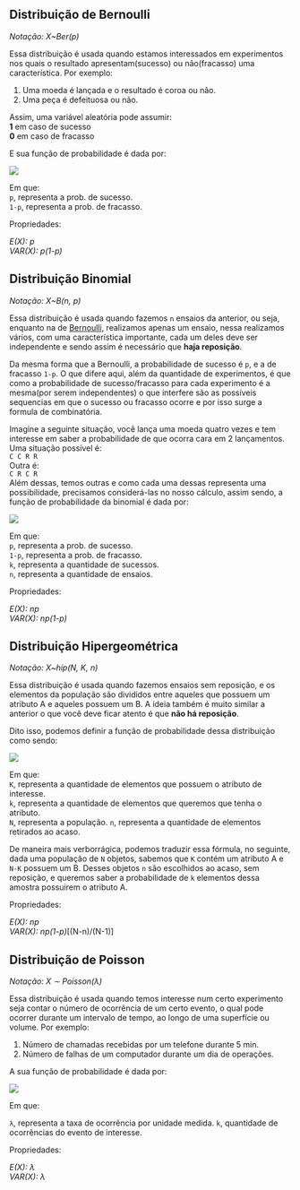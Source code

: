 ## Distribuição de Bernoulli

*Notação: X~Ber(p)*

Essa distribuição é usada quando estamos interessados em experimentos nos quais o resultado apresentam(sucesso) ou não(fracasso) uma característica. Por exemplo:

1. Uma moeda é lançada e o resultado é coroa ou não.
2. Uma peça é defeituosa ou não.

Assim, uma variável aleatória pode assumir:  
    **1** em caso de sucesso  
    **0** em caso de fracasso  

E sua função de probabilidade é dada por:

![](https://wikimedia.org/api/rest_v1/media/math/render/svg/6da22ccc121fa8b49e6a52fae06ed88a9e8582f3)

Em que:  
`p`, representa a prob. de sucesso.  
`1-p`, representa a prob. de fracasso.  

Propriedades:

*E(X): p*  
*VAR(X): p(1-p)*


## Distribuição Binomial

*Notação: X~B(n, p)*

Essa distribuição é usada quando fazemos `n` ensaios da anterior, ou seja, enquanto na de [Bernoulli](distribuicao-de-bernoulli), realizamos apenas um ensaio, nessa realizamos vários, com uma característica importante, cada um deles deve ser independente e sendo assim é necessário que **haja reposição**.

Da mesma forma que a Bernoulli, a probabilidade de sucesso é `p`, e a de fracasso `1-p`. O que difere aqui, além da quantidade de experimentos, é que como a probabilidade de sucesso/fracasso para cada experimento é a mesma(por serem independentes) o que interfere são as possíveis sequencias em que o sucesso ou fracasso ocorre e por isso surge a formula de combinatória.

Imagine a seguinte situação, você lança uma moeda quatro vezes e tem interesse em saber a probabilidade de que ocorra cara em 2 lançamentos. Uma situação possível é:  
`C C R R`  
Outra é:  
`C R C R`  
Além dessas, temos outras e como cada uma dessas representa uma possibilidade, precisamos considerá-las no nosso cálculo, assim sendo, a função de probabilidade da binomial é dada por:

![](https://wikimedia.org/api/rest_v1/media/math/render/svg/7a96d0dd9ee96319dacfbe372578fbcc29ffdefa)

Em que:  
`p`, representa a prob. de sucesso.  
`1-p`, representa a prob. de fracasso.  
`k`, representa a quantidade de sucessos.  
`n`, representa a quantidade de ensaios.


Propriedades:

*E(X): np*  
*VAR(X): np(1-p)*

## Distribuição Hipergeométrica

*Notação: X~hip(N, K, n)*

Essa distribuição é usada quando fazemos ensaios sem reposição, e os elementos da população são divididos entre aqueles que possuem um atributo A e aqueles possuem um B. A ideia também é muito similar a anterior o que você deve ficar atento é que **não há reposição**.

Dito isso, podemos definir a função de probabilidade dessa distribuição como sendo:

![](https://wikimedia.org/api/rest_v1/media/math/render/svg/cb1f04d4adc49785408d221abb404bfe5751b2c8)

Em que:  
`K`, representa a quantidade de elementos que possuem o atributo de interesse.  
`k`, representa a quantidade de elementos que queremos que tenha o atributo.  
`N`, representa a população.
`n`, representa a quantidade de elementos retirados ao acaso.

De maneira mais verborrágica, podemos traduzir essa fórmula, no seguinte, dada uma população de `N` objetos, sabemos que `K` contém um atributo A e `N-K` possuem um B. Desses objetos `n` são escolhidos ao acaso, sem reposição, e queremos saber a probabilidade de `k` elementos dessa amostra possuirem o atributo A.

Propriedades:

*E(X): np*  
*VAR(X): np(1-p)*[(N-n)/(N-1)]


## Distribuição de Poisson

*Notação: X ∼ Poisson(λ)*

Essa distribuição é usada quando temos interesse num certo experimento seja contar o número de
ocorrência de um certo evento, o qual pode ocorrer durante um intervalo de tempo, ao
longo de uma superfície ou volume. Por exemplo:

1. Número de chamadas recebidas por um telefone durante 5 min.
2. Número de falhas de um computador durante um dia de operações.

A sua função de probabilidade é dada por:

![](https://wikimedia.org/api/rest_v1/media/math/render/svg/242598d54a92171cc45b49287a0332d4005e3eef)

Em que:

`λ`, representa a taxa de ocorrência por unidade medida.
`k`, quantidade de ocorrências do evento de interesse.

Propriedades:

*E(X): λ*  
*VAR(X): λ*
